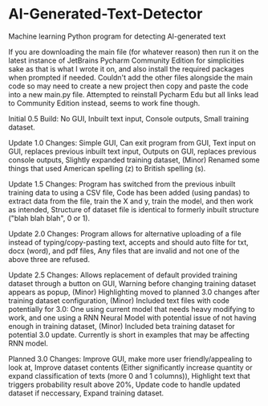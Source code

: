 # AI-Generated-Text-Detector
Machine learning Python program for detecting AI-generated text

If you are downloading the main file (for whatever reason) then run it on the latest instance of JetBrains Pycharm Community Edition for simplicities sake as that is what I wrote it on, and also install the required packages when prompted if needed. Couldn't add the other files alongside the main code so may need to create a new project then copy and paste the code into a new main.py file. Attempted to reinstall Pycharm Edu but all links lead to Community Edition instead, seems to work fine though.

Initial 0.5 Build: 
  No GUI, 
  Inbuilt text input, 
  Console outputs, 
  Small training dataset.

Update 1.0 Changes: 
  Simple GUI, 
  Can exit program from GUI, 
  Text input on GUI, replaces previous inbuilt text input, 
  Outputs on GUI, replaces previous console outputs, 
  Slightly expanded training dataset, 
  (Minor) Renamed some things that used American spelling (z) to British spelling (s). 

Update 1.5 Changes: 
  Program has switched from the previous inbuilt training data to using a CSV file, 
  Code has been added (using pandas) to extract data from the file, train the X and y, train the model, and then work as intended, 
  Structure of dataset file is identical to formerly inbuilt structure ("blah blah blah", 0 or 1). 

Update 2.0 Changes: 
  Program allows for alternative uploading of a file instead of typing/copy-pasting text, accepts and should auto filte for txt, docx (word), and pdf files, 
  Any files that are invalid and not one of the above three are refused. 

Update 2.5 Changes: 
  Allows replacement of default provided training dataset through a button on GUI, 
  Warning before changing training dataset appears as popup, 
  (Minor) Highlighting moved to planned 3.0 changes after training dataset configuration, 
  (Minor) Included text files with code potentially for 3.0: One using current model that needs heavy modifying to work, and one using a RNN Neural Model with potential issue of not having enough in training dataset, 
  (Minor) Included beta training dataset for potential 3.0 update. Currently is short in examples that may be affecting RNN model. 

Planned 3.0 Changes: 
  Improve GUI, make more user friendly/appealing to look at, 
  Improve dataset contents (Either significantly increase quantity or expand classification of texts (more 0 and 1 columns)), 
  Highlight text that triggers probability result above 20%, 
  Update code to handle updated dataset if neccessary, 
  Expand training dataset.
  
